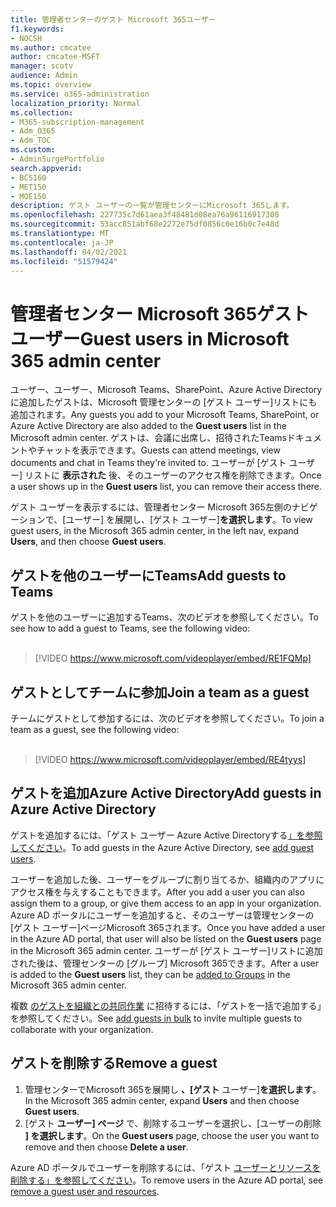 ```yaml
---
title: 管理者センターのゲスト Microsoft 365ユーザー
f1.keywords:
- NOCSH
ms.author: cmcatee
author: cmcatee-MSFT
manager: scotv
audience: Admin
ms.topic: overview
ms.service: o365-administration
localization_priority: Normal
ms.collection:
- M365-subscription-management
- Adm_O365
- Adm_TOC
ms.custom:
- AdminSurgePortfolio
search.appverid:
- BCS160
- MET150
- MOE150
description: ゲスト ユーザーの一覧が管理センターにMicrosoft 365します。
ms.openlocfilehash: 227735c7d61aea3f48481d08ea76a96116917308
ms.sourcegitcommit: 53acc851abf68e2272e75df0856c0e16b0c7e48d
ms.translationtype: MT
ms.contentlocale: ja-JP
ms.lasthandoff: 04/02/2021
ms.locfileid: "51579424"
---
```

# <a name="guest-users-in-microsoft-365-admin-center"></a><span data-ttu-id="ce34a-103">管理者センター Microsoft 365ゲスト ユーザー</span><span class="sxs-lookup"><span data-stu-id="ce34a-103">Guest users in Microsoft 365 admin center</span></span>

<span data-ttu-id="ce34a-104">ユーザー、ユーザー、Microsoft Teams、SharePoint、Azure Active Directoryに追加したゲストは、Microsoft 管理センターの [ゲスト ユーザー]リストにも追加されます。</span><span class="sxs-lookup"><span data-stu-id="ce34a-104">Any guests you add to your Microsoft Teams, SharePoint, or Azure Active Directory are also added to the **Guest users** list in the Microsoft admin center.</span></span> <span data-ttu-id="ce34a-105">ゲストは、会議に出席し、招待されたTeamsドキュメントやチャットを表示できます。</span><span class="sxs-lookup"><span data-stu-id="ce34a-105">Guests can attend meetings, view documents and chat in Teams they're invited to.</span></span>
<span data-ttu-id="ce34a-106">ユーザーが [ゲスト ユーザー] リストに **表示された** 後、そのユーザーのアクセス権を削除できます。</span><span class="sxs-lookup"><span data-stu-id="ce34a-106">Once a user shows up in the **Guest users** list, you can remove their access there.</span></span>

<span data-ttu-id="ce34a-107">ゲスト ユーザーを表示するには、管理者センター Microsoft 365左側のナビゲーションで、[ユーザー] を展開し、[ゲスト ユーザー]**を選択します**。</span><span class="sxs-lookup"><span data-stu-id="ce34a-107">To view guest users, in the Microsoft 365 admin center, in the left nav, expand **Users**, and then choose **Guest users**.</span></span>

## <a name="add-guests-to-teams"></a><span data-ttu-id="ce34a-108">ゲストを他のユーザーにTeams</span><span class="sxs-lookup"><span data-stu-id="ce34a-108">Add guests to Teams</span></span>

<span data-ttu-id="ce34a-109">ゲストを他のユーザーに追加するTeams、次のビデオを参照してください。</span><span class="sxs-lookup"><span data-stu-id="ce34a-109">To see how to add a guest to Teams, see the following video:</span></span> <br><br>

> [!VIDEO https://www.microsoft.com/videoplayer/embed/RE1FQMp]

## <a name="join-a-team-as-a-guest"></a><span data-ttu-id="ce34a-110">ゲストとしてチームに参加</span><span class="sxs-lookup"><span data-stu-id="ce34a-110">Join a team as a guest</span></span>

<span data-ttu-id="ce34a-111">チームにゲストとして参加するには、次のビデオを参照してください。</span><span class="sxs-lookup"><span data-stu-id="ce34a-111">To join a team as a guest, see the following video:</span></span><br><br>

> [!VIDEO https://www.microsoft.com/videoplayer/embed/RE4tyys]

## <a name="add-guests-in-azure-active-directory"></a><span data-ttu-id="ce34a-112">ゲストを追加Azure Active Directory</span><span class="sxs-lookup"><span data-stu-id="ce34a-112">Add guests in Azure Active Directory</span></span>

<span data-ttu-id="ce34a-113">ゲストを追加するには、「ゲスト ユーザー Azure Active Directoryする[」を参照してください](/azure/active-directory/b2b/b2b-quickstart-add-guest-users-portal)。</span><span class="sxs-lookup"><span data-stu-id="ce34a-113">To add guests in the Azure Active Directory, see [add guest users](/azure/active-directory/b2b/b2b-quickstart-add-guest-users-portal).</span></span>

<span data-ttu-id="ce34a-114">ユーザーを追加した後、ユーザーをグループに割り当てるか、組織内のアプリにアクセス権を与えすることもできます。</span><span class="sxs-lookup"><span data-stu-id="ce34a-114">After you add a user you can also assign them to a group, or give them access to an app in your organization.</span></span> <span data-ttu-id="ce34a-115">Azure AD ポータルにユーザーを追加すると、そのユーザーは管理センターの [ゲスト ユーザー]ページMicrosoft 365されます。</span><span class="sxs-lookup"><span data-stu-id="ce34a-115">Once you have added a user in the Azure AD portal, that user will also be listed on the **Guest users** page in the Microsoft 365 admin center.</span></span>
<span data-ttu-id="ce34a-116">ユーザーが [ゲスト ユーザー]リストに追加された後は[](../create-groups/manage-guest-access-in-groups.md#add-guests-to-a-microsoft-365-group-from-the-admin-center)、管理センターの [グループ] Microsoft 365できます。</span><span class="sxs-lookup"><span data-stu-id="ce34a-116">After a user is added to the **Guest users** list, they can be [added to Groups](../create-groups/manage-guest-access-in-groups.md#add-guests-to-a-microsoft-365-group-from-the-admin-center) in the Microsoft 365 admin center.</span></span>

<span data-ttu-id="ce34a-117">複数 [のゲストを組織との共同作業](/azure/active-directory/b2b/tutorial-bulk-invite) に招待するには、「ゲストを一括で追加する」を参照してください。</span><span class="sxs-lookup"><span data-stu-id="ce34a-117">See [add guests in bulk](/azure/active-directory/b2b/tutorial-bulk-invite) to invite multiple guests to collaborate with your organization.</span></span>


## <a name="remove-a-guest"></a><span data-ttu-id="ce34a-118">ゲストを削除する</span><span class="sxs-lookup"><span data-stu-id="ce34a-118">Remove a guest</span></span>

1. <span data-ttu-id="ce34a-119">管理センターでMicrosoft 365を展開し **、[ゲスト** ユーザー]**を選択します**。</span><span class="sxs-lookup"><span data-stu-id="ce34a-119">In the Microsoft 365 admin center, expand **Users** and then choose **Guest users**.</span></span>
1. <span data-ttu-id="ce34a-120">[ゲスト **ユーザー] ページ** で、削除するユーザーを選択し、[ユーザーの削除 **] を選択します**。</span><span class="sxs-lookup"><span data-stu-id="ce34a-120">On the **Guest users** page, choose the user you want to remove and then choose **Delete a user**.</span></span> 

<span data-ttu-id="ce34a-121">Azure AD ポータルでユーザーを削除するには、「ゲスト [ユーザーとリソースを削除する」を参照してください](/azure/active-directory/b2b/b2b-quickstart-add-guest-users-portal#clean-up-resources)。</span><span class="sxs-lookup"><span data-stu-id="ce34a-121">To remove users in the Azure AD portal, see [remove a guest user and resources](/azure/active-directory/b2b/b2b-quickstart-add-guest-users-portal#clean-up-resources).</span></span>